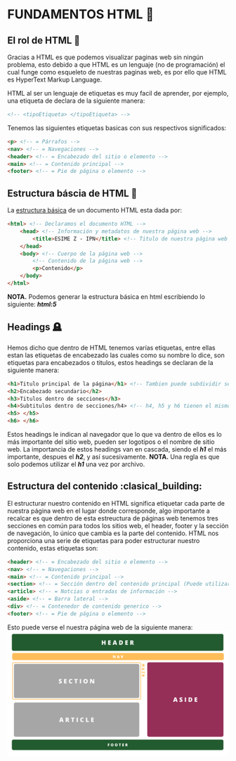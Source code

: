 # FUNDAMENTOS HTML :runner:
## El rol de HTML :rocket:
Gracias a HTML es que podemos visualizar paginas web sin ningún problema, esto debido a que HTML es un lenguaje (no de programación) el cual funge como
esqueleto de nuestras paginas web, es por ello que HTML es HyperText Markup Language.

HTML al ser un lenguaje de etiquetas es muy facil de aprender, por ejemplo, una etiqueta de declara de la siguiente manera:
```html
<!-- <tipoEtiqueta> </tipoEtiqueta> -->
```

Tenemos las siguientes etiquetas basicas con sus respectivos significados:
```html
<p> <!-- = Párrafos -->
<nav> <!-- = Navegaciones -->
<header> <!-- = Encabezado del sitio o elemento -->
<main> <!-- = Contenido principal -->
<footer> <!-- = Pie de página o elemento -->
```

## Estructura báscia de HTML :construction:
La <a href="./01 - Estructura básica/index.html">estructura básica</a> de un documento HTML esta dada por:
```html
<html> <!-- Declaramos el documento HTML -->
    <head> <!-- Información y metadatos de nuestra página web -->
        <title>ESIME Z - IPN</title> <!-- Titulo de nuestra página web -->
    </head>
    <body> <!-- Cuerpo de la página web -->
        <!-- Contenido de la página web -->
        <p>Contenido</p>
    </body>
</html>
```
<b>NOTA.</b> Podemos generar la estructura básica en html escribiendo lo siguiente: <b><i>html:5</b></i>

## Headings :headstone:
Hemos dicho que dentro de HTML tenemos varías etiquetas, entre ellas estan las etiquetas de encabezado las cuales como su nombre lo dice, son etiquetas
para encabezados o titulos, estos headings se declaran de la siguiente manera:
```html
<h1>Titulo principal de la página</h1> <!-- Tambien puede subdividir secciones de la página -->
<h2>Encabezado secundario</h2>
<h3>Titulos dentro de secciones</h3>
<h4>Subtitulos dentro de secciones/h4> <!-- h4, h5 y h6 tienen el mismo uso -->
<h5> </h5>
<h6> </h6>
```
Estos headings le indican al navegador que lo que va dentro de ellos es lo más importante del sitio web, pueden ser logotipos o el nombre de sitio web.
La importancia de estos headings van en cascada, siendo el <b><i>h1</b></i> el más importante, despues el <b><i>h2</b></i>, y así sucesivamente.
<b>NOTA.</b> Una regla es que solo podemos utilizar el <b><i>h1</b></i> una vez por archivo.

## Estructura del contenido :clasical_building:
El estructurar nuestro contenido en HTML significa etiquetar cada parte de nuestra página web en el lugar donde corresponde, algo importante a recalcar
es que dentro de esta estreuctura de páginas web tenemos tres secciones en común para todos los sitios web, el header, footer y la sección de navegación,
lo único que cambia es la parte del contenido.
HTML nos proporciona una serie de etiquetas para poder estructurar nuestro contenido, estas etiquetas son:
```html
<header> <!-- = Encabezado del sitio o elemento -->
<nav> <!-- = Navegaciones -->
<main> <!-- = Contenido principal -->
<section> <!-- = Sección dentro del contenido principal (Puede utilizarse multiples veces) -->
<article> <!-- = Notcias o entradas de información -->
<aside> <!-- = Barra lateral -->
<div> <!-- = Contenedor de contenido generico -->
<footer> <!-- = Pie de página o elemento -->
```
Esto puede verse el nuestra página web de la siguiente manera:
<img src="./imgs/Estructura.png" alt="Estructura del contenido">